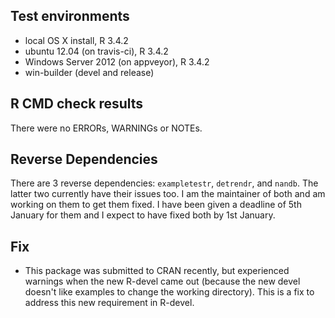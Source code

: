 ## Test environments
* local OS X install, R 3.4.2
* ubuntu 12.04 (on travis-ci), R 3.4.2
* Windows Server 2012 (on appveyor), R 3.4.2
* win-builder (devel and release)

## R CMD check results
There were no ERRORs, WARNINGs or NOTEs.

## Reverse Dependencies
There are 3 reverse dependencies: `exampletestr`, `detrendr`, and `nandb`. The latter two currently have their issues too. I am the maintainer of both and am working on them to get them fixed. I have been given a deadline of 5th January for them and I expect to have fixed both by 1st January.

## Fix
* This package was submitted to CRAN recently, but experienced warnings when the new R-devel came out (because the new devel doesn't like examples to change the working directory). This is a fix to address this new requirement in R-devel.
